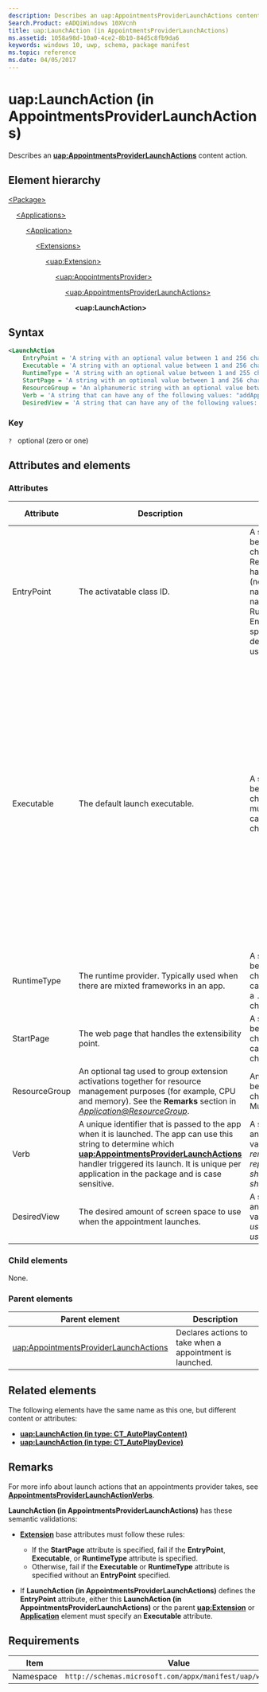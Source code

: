 ```yaml
---
description: Describes an uap:AppointmentsProviderLaunchActions content action.
Search.Product: eADQiWindows 10XVcnh
title: uap:LaunchAction (in AppointmentsProviderLaunchActions)
ms.assetid: 1058a98d-10a0-4ce2-8b10-84d5c8fb9da6
keywords: windows 10, uwp, schema, package manifest
ms.topic: reference
ms.date: 04/05/2017
---
```


# uap:LaunchAction (in AppointmentsProviderLaunchActions)

Describes an [**uap:AppointmentsProviderLaunchActions**](element-uap-appointmentsproviderlaunchactions.md) content action.

## Element hierarchy

[\<Package\>](element-package.md)

&nbsp;&nbsp;&nbsp;&nbsp;[\<Applications\>](element-applications.md)

&nbsp;&nbsp;&nbsp;&nbsp; &nbsp;&nbsp;&nbsp;&nbsp;[\<Application\>](element-application.md)

&nbsp;&nbsp;&nbsp;&nbsp; &nbsp;&nbsp;&nbsp;&nbsp; &nbsp;&nbsp;&nbsp;&nbsp;[\<Extensions\>](element-1-extensions.md)

&nbsp;&nbsp;&nbsp;&nbsp; &nbsp;&nbsp;&nbsp;&nbsp; &nbsp;&nbsp;&nbsp;&nbsp; &nbsp;&nbsp;&nbsp;&nbsp;[\<uap:Extension\>](element-uap-extension.md)

&nbsp;&nbsp;&nbsp;&nbsp; &nbsp;&nbsp;&nbsp;&nbsp; &nbsp;&nbsp;&nbsp;&nbsp; &nbsp;&nbsp;&nbsp;&nbsp; &nbsp;&nbsp;&nbsp;&nbsp;[\<uap:AppointmentsProvider\>](element-uap-appointmentsprovider.md)

&nbsp;&nbsp;&nbsp;&nbsp; &nbsp;&nbsp;&nbsp;&nbsp; &nbsp;&nbsp;&nbsp;&nbsp; &nbsp;&nbsp;&nbsp;&nbsp; &nbsp;&nbsp;&nbsp;&nbsp; &nbsp;&nbsp;&nbsp;&nbsp;[\<uap:AppointmentsProviderLaunchActions\>](element-uap-appointmentsproviderlaunchactions.md)

&nbsp;&nbsp;&nbsp;&nbsp; &nbsp;&nbsp;&nbsp;&nbsp; &nbsp;&nbsp;&nbsp;&nbsp; &nbsp;&nbsp;&nbsp;&nbsp; &nbsp;&nbsp;&nbsp;&nbsp; &nbsp;&nbsp;&nbsp;&nbsp; &nbsp;&nbsp;&nbsp;&nbsp;**\<uap:LaunchAction\>**

## Syntax

```xml
<LaunchAction
    EntryPoint = 'A string with an optional value between 1 and 256 characters in length. Represents the task handling the extension (normally the fully namespace-qualified name of a Windows Runtime type). If EntryPoint is not specified, the EntryPoint defined for the app is used instead.'
    Executable = 'A string with an optional value between 1 and 256 characters in length, that must end with ".exe", and cannot contain the following characters: <, >, :, ", |, ?, or *. Specifies the default executable for the extension. If not specified, the executable defined for the app is used.  If specified, the EntryPoint property is also used. If the EntryPoint property is not specified, the EntryPoint defined for the app is used'
    RuntimeType = 'A string with an optional value between 1 and 255 characters in length that cannot start or end with a period or contain these characters: <, >, :, ", /, \, |, ?, or *.'
    StartPage = 'A string with an optional value between 1 and 256 characters in length that cannot contain these characters: <, >, :, ", |, ?, or *.'
    ResourceGroup = 'An alphanumeric string with an optional value between 1 and 255 characters in length. Must begin with a letter.'
    Verb = 'A string that can have any of the following values: "addAppointment", "removeAppointment", "replaceAppointment", "showTimeFrame", or "showAppointmentDetails".'
    DesiredView = 'A string that can have any of the following values: "default", "useLess", "useHalf", "useMore", or "useMinimum". />
```

### Key

`?`   optional (zero or one)

## Attributes and elements

### Attributes

| Attribute | Description | Data type | Required | Default value |
|-|-|-|-|-|
| EntryPoint | The activatable class ID. | A string with a value between 1 and 256 characters in length. Represents the task handling the extension (normally the fully namespace-qualified name of a Windows Runtime type). If EntryPoint is not specified, the EntryPoint defined for the app is used instead. | No |  |
| Executable | The default launch executable. | A string with a value between 1 and 256 characters in length, that must end with `.exe`, and cannot contain these characters: `<`, `>`, `:`, `"`, `|`, `?`, or `*`. Specifies the default executable for the extension. If not specified, the executable defined for the app is used. If specified, the EntryPoint property is also used. If that EntryPoint property isn't specified, the EntryPoint defined for the app is used. | No |  |
| RuntimeType | The runtime provider. Typically used when there are mixted frameworks in an app. | A string with a value between 1 and 255 characters in length that cannot start or end with a `.` or contain there characters: `<`, `>`, `:`, `"`, `|`, `?`, or `*`. | No |  |
| StartPage | The web page that handles the extensibility point. | A string with a value between 1 and 256 characters in length that cannot contain these characters: `<`, `>`, `:`, `"`, `|`, `?`, or `*`. | No |  |
| ResourceGroup | An optional tag used to group extension activations together for resource management purposes (for example, CPU and memory). See the **Remarks** section in *[Application@ResourceGroup](element-application.md)*. | An alphanumeric string between 1 and 255 characters in length. Must begin with a letter. | No |  |
| Verb | A unique identifier that is passed to the app when it is launched. The app can use this string to determine which **[uap:AppointmentsProviderLaunchActions](element-uap-appointmentsproviderlaunchactions.md)**  handler triggered its launch. It is unique per application in the package and is case sensitive. | A string that can have any of the following values: *addAppointment*, *removeAppointment*, *replaceAppointment*, *showTimeFrame*, or *showAppointmentDetails*. | No |  |
| DesiredView | The desired amount of screen space to use when the appointment launches. | A string that can have any of the following values: *default*, *useLess*, *useHalf*, *useMore*, or *useMinimum*. | No |  |

### Child elements

None.

### Parent elements

| Parent element | Description |
|-|-|
| [uap:AppointmentsProviderLaunchActions](element-uap-appointmentsproviderlaunchactions.md) | Declares actions to take when a appointment is launched. |

## Related elements

The following elements have the same name as this one, but different content or attributes:

- **[uap:LaunchAction (in type: CT_AutoPlayContent)](element-uap-launchaction.md)**
- **[uap:LaunchAction (in type: CT_AutoPlayDevice)](element-1-uap-launchaction.md)**

## Remarks

For more info about launch actions that an appointments provider takes, see [**AppointmentsProviderLaunchActionVerbs**](/uwp/api/Windows.ApplicationModel.Appointments.AppointmentsProvider.AppointmentsProviderLaunchActionVerbs).

**LaunchAction (in AppointmentsProviderLaunchActions)** has these semantic validations:

- [**Extension**](../appxmanifestschema2010-v2/element-extension.md) base attributes must follow these rules:

  - If the **StartPage** attribute is specified, fail if the **EntryPoint**, **Executable**, or **RuntimeType** attribute is specified.
  - Otherwise, fail if the **Executable** or **RuntimeType** attribute is specified without an **EntryPoint** specified.

- If **LaunchAction (in AppointmentsProviderLaunchActions)** defines the **EntryPoint** attribute, either this **LaunchAction (in AppointmentsProviderLaunchActions)** or the parent [**uap:Extension**](element-uap-extension.md) or [**Application**](element-application.md) element must specify an **Executable** attribute.

## Requirements

| Item  | Value  |
|--|--|
| Namespace | `http://schemas.microsoft.com/appx/manifest/uap/windows10` |